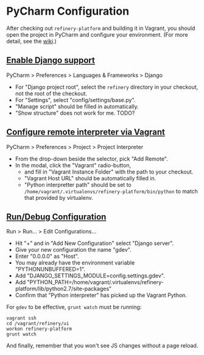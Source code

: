 # PyCharm Configuration

After checking out `refinery-platform` and building it in Vagrant,
you should open the project in PyCharm and configure your environment. 
(For more detail, see the [wiki](https://github.com/refinery-platform/refinery-platform/wiki/Development-Environment).)

## [Enable Django support](https://www.jetbrains.com/help/pycharm/django.html)

PyCharm > Preferences > Languages & Frameworks > Django

- For "Django project root", select the `refinery` directory in your checkout, not the root of the checkout.
- For "Settings", select "config/settings/base.py".
- "Manage script" should be filled in automatically.
- "Show structure" does not work for me. TODO?

## [Configure remote interpreter via Vagrant](https://www.jetbrains.com/help/pycharm/configuring-remote-interpreters-via-vagrant.html)

PyCharm > Preferences > Project > Project Interpreter

- From the drop-down beside the selector, pick "Add Remote".
- In the modal, click the "Vagrant" radio-button, 
    - and fill in "Vagrant Instance Folder" with the path to your checkout.
    - "Vagrant Host URL" should be automatically filled in.
    - "Python interpretter path" should be set to `/home/vagrant/.virtualenvs/refinery-platform/bin/python` to match that provided by virtualenv.

## [Run/Debug Configuration](https://www.jetbrains.com/help/pycharm/run-debug-configuration-django-server.html)

Run > Run... > Edit Configurations...

- Hit "+" and in "Add New Configuration" select "Django server".
- Give your new configuration the name "gdev".
- Enter "0.0.0.0" as "Host".
- You may already have the environment variable "PYTHONUNBUFFERED=1".
- Add "DJANGO_SETTINGS_MODULE=config.settings.gdev".
- Add "PYTHON_PATH=/home/vagrant/.virtualenvs/refinery-platform/lib/python2.7/site-packages"
- Confirm that "Python interpreter" has picked up the Vagrant Python.

For `gdev` to be effective, `grunt watch` must be running:

```
vagrant ssh
cd /vagrant/refinery/ui
workon refinery-platform
grunt watch
```

And finally, remember that you won't see JS changes without a page reload.

